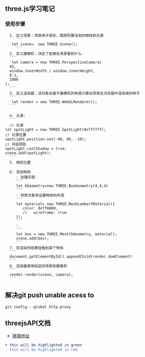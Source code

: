 
## three.js学习笔记
   ### 使用步骤
      1. 定义场景：场景用于保存、跟踪所要渲染的物体和光源
         ```
       let scene=  new THREE.Scene();
         ```
      2. 定义摄像机：决定了能够在场景看到什么
      ```
       let camera = new THREE.PerspectiveCamera(
      45,
      window.innerWidth / window.innerHeight,
      0.1,
      1000
    );
      ```
      3. 定义渲染器：该对象会基于摄像机的角度计算出场景在浏览器中渲染成的样子
      ```
       let render = new THREE.WebGLRenderer(); 
      ```

      4. 光源:
      ```
      // 光源
    let spotLight = new THREE.SpotLight(0xffffff);
    // 光源位置
    spotLight.position.set(-40, 60, -10);
    // 开启阴影
    spotLight.castShadow = true;
    scene.add(spotLight);
      ```
      5. 相机位置

      6. 添加物体
         - 创建实例
         ```
         let bGeometry=new THREE.BoxGeometry(4,4,4)
         ```
         - 材质对象来设置物体的外观
         ```
         let material= new THREE.MeshLambertMaterial({
            color: 0xff0000,
            //   wireframe: true
         });
         ```
         - 
         ```
         let box = new THREE.Mesh(bGeometry, material);
         scene.add(box);
         ```
      7. 将渲染的结果挂载到某个物体
      ```
      document.getElementById().appendChild(render.domElement)
      ```
      8. 渲染器使用指定的场景和摄像机
      ```
      render.render(scene, camera);
      ```
  

## 解决git push unable acess to 
  ```
  git config --global http.proxy
  ```
## threejsAPI文档
   - [链接地址](https://threejs.org/docs/index.html#manual/en/introduction/Creating-a-scene)

```diff
+ this will be highlighted in green
- this will be highlighted in red
```

